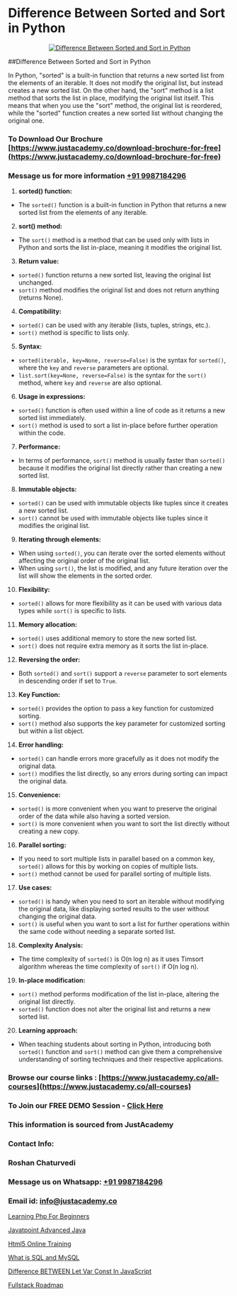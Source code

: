 # Difference Between Sorted and Sort in Python

<p align="center">
  <a href="https://justacademy.co/course-detail/python-training">
    <img src="https://justacademy.co/storage2/course_image/1709713400_course_image.webp" alt="Difference Between Sorted and Sort in Python">
  </a>
</p>
##Difference Between Sorted and Sort in Python

In Python, "sorted" is a built-in function that returns a new sorted list from the elements of an iterable. It does not modify the original list, but instead creates a new sorted list. On the other hand, the "sort" method is a list method that sorts the list in place, modifying the original list itself. This means that when you use the "sort" method, the original list is reordered, while the "sorted" function creates a new sorted list without changing the original one.
### To Download Our Brochure [https://www.justacademy.co/download-brochure-for-free](https://www.justacademy.co/download-brochure-for-free)
### Message us for more information [+91 9987184296](https://api.whatsapp.com/send?phone=919987184296)
1) **sorted() function:** 
- The `sorted()` function is a built-in function in Python that returns a new sorted list from the elements of any iterable.
  
2) **sort() method:**
- The `sort()` method is a method that can be used only with lists in Python and sorts the list in-place, meaning it modifies the original list.

3) **Return value:**
- `sorted()` function returns a new sorted list, leaving the original list unchanged.
- `sort()` method modifies the original list and does not return anything (returns None).

4) **Compatibility:**
- `sorted()` can be used with any iterable (lists, tuples, strings, etc.).
- `sort()` method is specific to lists only.

5) **Syntax:**
- `sorted(iterable, key=None, reverse=False)` is the syntax for `sorted()`, where the `key` and `reverse` parameters are optional.
- `list.sort(key=None, reverse=False)` is the syntax for the `sort()` method, where `key` and `reverse` are also optional.

6) **Usage in expressions:**
- `sorted()` function is often used within a line of code as it returns a new sorted list immediately.
- `sort()` method is used to sort a list in-place before further operation within the code.

7) **Performance:**
- In terms of performance, `sort()` method is usually faster than `sorted()` because it modifies the original list directly rather than creating a new sorted list.

8) **Immutable objects:**
- `sorted()` can be used with immutable objects like tuples since it creates a new sorted list.
- `sort()` cannot be used with immutable objects like tuples since it modifies the original list.

9) **Iterating through elements:**
- When using `sorted()`, you can iterate over the sorted elements without affecting the original order of the original list.
- When using `sort()`, the list is modified, and any future iteration over the list will show the elements in the sorted order.

10) **Flexibility:**
- `sorted()` allows for more flexibility as it can be used with various data types while `sort()` is specific to lists.

11) **Memory allocation:**
- `sorted()` uses additional memory to store the new sorted list.
- `sort()` does not require extra memory as it sorts the list in-place.

12) **Reversing the order:**
- Both `sorted()` and `sort()` support a `reverse` parameter to sort elements in descending order if set to `True`.

13) **Key Function:**
- `sorted()` provides the option to pass a key function for customized sorting.
- `sort()` method also supports the key parameter for customized sorting but within a list object.

14) **Error handling:**
- `sorted()` can handle errors more gracefully as it does not modify the original data.
- `sort()` modifies the list directly, so any errors during sorting can impact the original data.

15) **Convenience:**
- `sorted()` is more convenient when you want to preserve the original order of the data while also having a sorted version.
- `sort()` is more convenient when you want to sort the list directly without creating a new copy.

16) **Parallel sorting:**
- If you need to sort multiple lists in parallel based on a common key, `sorted()` allows for this by working on copies of multiple lists.
- `sort()` method cannot be used for parallel sorting of multiple lists.

17) **Use cases:**
- `sorted()` is handy when you need to sort an iterable without modifying the original data, like displaying sorted results to the user without changing the original data.
- `sort()` is useful when you want to sort a list for further operations within the same code without needing a separate sorted list.

18) **Complexity Analysis:**
- The time complexity of `sorted()` is O(n log n) as it uses Timsort algorithm whereas the time complexity of `sort()` if O(n log n).

19) **In-place modification:**
- `sort()` method performs modification of the list in-place, altering the original list directly.
- `sorted()` function does not alter the original list and returns a new sorted list.

20) **Learning approach:**
- When teaching students about sorting in Python, introducing both `sorted()` function and `sort()` method can give them a comprehensive understanding of sorting techniques and their respective applications.

### Browse our course links : [https://www.justacademy.co/all-courses](https://www.justacademy.co/all-courses) 
### To Join our FREE DEMO Session - [Click Here](https://www.justacademy.co/register-for-course-demo)


### This information is sourced from JustAcademy
### Contact Info:
### Roshan Chaturvedi
### Message us on Whatsapp: [+91 9987184296](https://api.whatsapp.com/send?phone=919987184296)
### Email id: [info@justacademy.co](mailto:info@justacademy.co)
                
[Learning Php For Beginners](https://www.linkedin.com/pulse/learning-php-beginners-justacademy-chennai-yp2ef?trackingId=Y99B8eFU0YBuW8dsksxlPw%3D%3D&lipi=urn%3Ali%3Apage%3Ad_flagship3_company_admin%3BmbbduqyAR32m%2BKWos2V1hw%3D%3D)

[Javatpoint Advanced Java](https://www.linkedin.com/pulse/javatpoint-advanced-java-justacademy-kolkata-wklxe?trackingId=ynzEZpttuiarEVCtD%2FFHig%3D%3D&lipi=urn%3Ali%3Apage%3Ad_flagship3_company_admin%3B57ggr4WVTUuBeEA%2FxPy55A%3D%3D)

[Html5 Online Training](https://medium.com/@kumarishimmi99/html5-online-training-1981eeaf4926)

[What is SQL and MySQL](https://medium.com/@kumarishimmi99/what-is-sql-and-mysql-d515ab3bde59)

[Difference BETWEEN Let Var Const In JavaScript](https://justacademyin.github.io/justacademy/difference-between-let-var-const-in-javascript)

[Fullstack Roadmap](https://justacademyin.github.io/justacademy/fullstack-roadmap)

